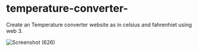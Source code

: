 # temperature-converter-

Create an Temperature converter website as in celsius and fahrenhiet using web 3.

![Screenshot (626)](https://github.com/Divraj-7/temperature-converter-/assets/138122681/7ba32129-0285-4640-ae7e-5799791f8712)
